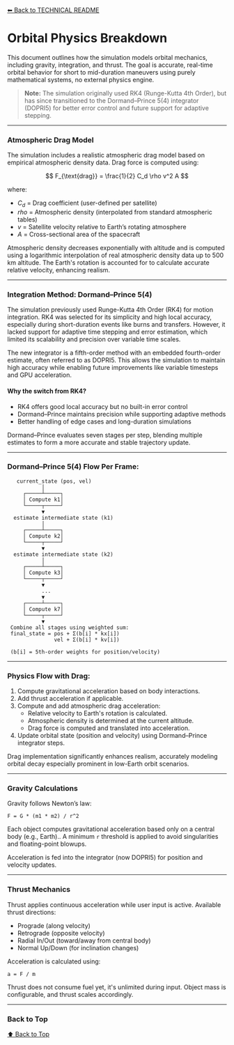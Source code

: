 [⬅ Back to TECHNICAL README](./TECHNICAL_README.md)

# Orbital Physics Breakdown

This document outlines how the simulation models orbital mechanics, including gravity, integration, and thrust. The goal is accurate, real-time orbital behavior for short to mid-duration maneuvers using purely mathematical systems, no external physics engine.

> **Note:** The simulation originally used RK4 (Runge-Kutta 4th Order), but has since transitioned to the Dormand–Prince 5(4) integrator (DOPRI5) for better error control and future support for adaptive stepping.

---

### Atmospheric Drag Model

The simulation includes a realistic atmospheric drag model based on empirical atmospheric density data. Drag force is computed using:

$$
F_{\text{drag}} = \frac{1}{2} C_d \rho v^2 A
$$

where:
- $C_d$ = Drag coefficient (user-defined per satellite)
- $rho$ = Atmospheric density (interpolated from standard atmospheric tables)
- $v$ = Satellite velocity relative to Earth’s rotating atmosphere
- $A$ = Cross-sectional area of the spacecraft

Atmospheric density decreases exponentially with altitude and is computed using a logarithmic interpolation of real atmospheric density data up to 500 km altitude. The Earth's rotation is accounted for to calculate accurate relative velocity, enhancing realism.

---

### Integration Method: Dormand–Prince 5(4)

The simulation previously used Runge-Kutta 4th Order (RK4) for motion integration. RK4 was selected for its simplicity and high local accuracy, especially during short-duration events like burns and transfers. However, it lacked support for adaptive time stepping and error estimation, which limited its scalability and precision over variable time scales.

The new integrator is a fifth-order method with an embedded fourth-order estimate, often referred to as DOPRI5. This allows the simulation to maintain high accuracy while enabling future improvements like variable timesteps and GPU acceleration.

#### Why the switch from RK4?
- RK4 offers good local accuracy but no built-in error control
- Dormand–Prince maintains precision while supporting adaptive methods
- Better handling of edge cases and long-duration simulations

Dormand–Prince evaluates seven stages per step, blending multiple estimates to form a more accurate and stable trajectory update.

---

### Dormand–Prince 5(4) Flow Per Frame:

```
   current_state (pos, vel)
           │
     ┌─────┴─────┐
     │ Compute k1│
     └─────┬─────┘
           ▼
  estimate intermediate state (k1)
           │
     ┌─────┴─────┐
     │ Compute k2│
     └─────┬─────┘
           ▼
  estimate intermediate state (k2)
           │
     ┌─────┴─────┐
     │ Compute k3│
     └─────┬─────┘
           ▼
           ...
           ▼
     ┌─────┴─────┐
     │ Compute k7│
     └─────┬─────┘
           ▼
 Combine all stages using weighted sum:
 final_state = pos + Σ(b[i] * kx[i])
               vel + Σ(b[i] * kv[i])

 (b[i] = 5th-order weights for position/velocity)
```
---

### Physics Flow with Drag:

1. Compute gravitational acceleration based on body interactions.
2. Add thrust acceleration if applicable.
3. Compute and add atmospheric drag acceleration:
   - Relative velocity to Earth's rotation is calculated.
   - Atmospheric density is determined at the current altitude.
   - Drag force is computed and translated into acceleration.
4. Update orbital state (position and velocity) using Dormand–Prince integrator steps.

Drag implementation significantly enhances realism, accurately modeling orbital decay especially prominent in low-Earth orbit scenarios.

---

### Gravity Calculations

Gravity follows Newton’s law:
```
F = G * (m1 * m2) / r^2
```

Each object computes gravitational acceleration based only on a central body (e.g., Earth).. A minimum `r` threshold is applied to avoid singularities and floating-point blowups.

Acceleration is fed into the integrator (now DOPRI5) for position and velocity updates.

---

### Thrust Mechanics

Thrust applies continuous acceleration while user input is active. Available thrust directions:

- Prograde (along velocity)
- Retrograde (opposite velocity)
- Radial In/Out (toward/away from central body)
- Normal Up/Down (for inclination changes)

Acceleration is calculated using:
```
a = F / m
```

Thrust does not consume fuel yet, it's unlimited during input. Object mass is configurable, and thrust scales accordingly.

---

### Back to Top

[⬆ Back to Top](#orbital-physics-breakdown)
